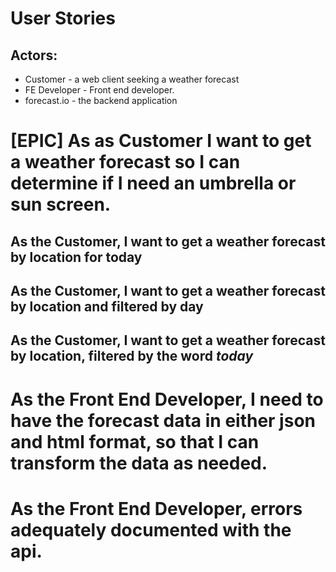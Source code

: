 # User Stories

## Actors:
* Customer - a web client seeking a weather forecast
* FE Developer - Front end developer.
* forecast.io - the backend application

# [EPIC] As as Customer I want to get a weather forecast so I can determine if I need an umbrella or sun screen.
## As the Customer, I want to get a weather forecast by location for today
## As the Customer, I want to get a weather forecast by location and filtered by day
## As the Customer, I want to get a weather forecast by location, filtered by the word *today*

# As the Front End Developer, I need to have the forecast data in either json and html format, so that I can transform the data as needed.
# As the Front End Developer, errors adequately documented with the api.
